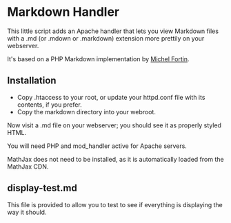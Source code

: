 Markdown Handler
================

This little script adds an Apache handler that lets you view Markdown
files with a .md (or .mdown or .markdown) extension more prettily on your webserver.

It's based on a PHP Markdown implementation by [Michel
Fortin](http://www.michelf.com/).


Installation
------------

* Copy .htaccess to your root, or update your httpd.conf file with its
  contents, if you prefer.
* Copy the markdown directory into your webroot.

Now visit a .md file on your webserver; you should see it as properly
styled HTML.

You will need PHP and mod_handler active for Apache servers.

MathJax does not need to be installed, as it is automatically loaded
from the MathJax CDN.

display-test.md
---------------
This file is provided to allow you to test to see if everything is displaying
the way it should.
